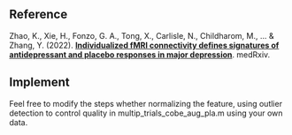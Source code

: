 ## Reference<br />
Zhao, K., Xie, H., Fonzo, G. A., Tong, X., Carlisle, N., Childharom, M., ... & Zhang, Y. (2022). [__Individualized fMRI connectivity defines signatures of antidepressant and placebo responses in major depression__](https://www.medrxiv.org/content/10.1101/2022.09.12.22279659v3). medRxiv.

## Implement<br />
Feel free to modify the steps whether normalizing the feature, using outlier detection to control quality in multip_trials_cobe_aug_pla.m using your own data.
